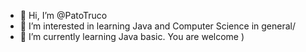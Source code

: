 - 👋 Hi, I’m @PatoTruco
- 👀 I’m interested in learning Java and Computer Science in general/
- 🌱 I’m currently learning Java basic.
You are welcome )
